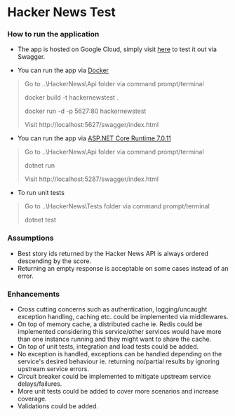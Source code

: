 # Hacker News Test

### How to run the application

* The app is hosted on Google Cloud, simply visit [here](https://hackernewstest-jugtoax2fq-nw.a.run.app/swagger/index.html) to test it out via Swagger.


* You can run the app via [Docker](https://www.docker.com/)
>Go to ..\HackerNews\Api folder via command prompt/terminal
> 
>docker build -t hackernewstest .
> 
>docker run -d -p 5627:80 hackernewstest
>
> Visit http://localhost:5627/swagger/index.html

* You can run the app via [ASP.NET Core Runtime 7.0.11](https://dotnet.microsoft.com/en-us/download/dotnet/7.0)

>Go to ..\HackerNews\Api folder via command prompt/terminal
>
>dotnet run
>
> Visit http://localhost:5287/swagger/index.html

* To run unit tests 
>Go to ..\HackerNews\Tests folder via command prompt/terminal
>
>dotnet test

### Assumptions
* Best story ids returned by the Hacker News API is always ordered descending by the score.
* Returning an empty response is acceptable on some cases instead of an error.

### Enhancements
* Cross cutting concerns such as authentication, logging/uncaught exception handling, caching etc. could be implemented via middlewares.
* On top of memory cache, a distributed cache ie. Redis could be implemented considering this service/other services would have more than one instance running and they might want to share the cache.
* On top of unit tests, integration and load tests could be added.
* No exception is handled, exceptions can be handled depending on the service's desired behaviour ie. returning no/partial results by ignoring upstream service errors.
* Circuit breaker could be implemented to mitigate upstream service delays/failures.
* More unit tests could be added to cover more scenarios and increase coverage.
* Validations could be added.
